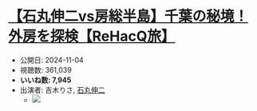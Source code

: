 # [【石丸伸二vs房総半島】千葉の秘境！外房を探検【ReHacQ旅】](https://www.youtube.com/watch?v=41xZeoUCeOE)
-   公開日: 2024-11-04
-   視聴数: 361,039
-   **いいね数: 7,945**
-   出演者: 吉木りさ, [石丸伸二](/rehacq_fan/people/石丸伸二 "wikilink")
    - [![](https://img.youtube.com/vi/41xZeoUCeOE/hqdefault.jpg)](https://www.youtube.com/watch?v=41xZeoUCeOE)
